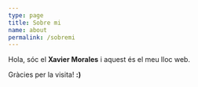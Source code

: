```yaml
---
type: page
title: Sobre mi
name: about
permalink: /sobremi
---
```


Hola, sóc el **Xavier Morales** i aquest és el meu lloc web.

Gràcies per la visita! **:)**
